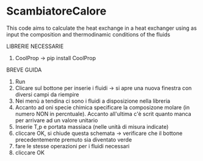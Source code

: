 # ScambiatoreCalore
This code aims to calculate the heat exchange in a heat exchanger using as input the composition and thermodinamic conditions of the fluids

LIBRERIE NECESSARIE
1) CoolProp -> pip install CoolProp

 BREVE GUIDA
 1) Run
 2) Clicare sul bottone per inserie i fluidi -> si apre una nuova finestra con diversi campi da riempire
 3) Nei menù a tendina ci sono i fluidi a disposizione nella libreria
 4) Accanto ad oni specie chimica specificare la composizone molare (in numero NON in percntuale). Accanto all'ultima c'è scrit quanto manca per arrivare ad un valore unitario
 5) Inserie T,p e portata massiaca (nelle unità di misura indicate)
 6) cliccare OK, si chiude questa schemata -> verificare che il bottone precedentemente premuto sia diventato verde
 7) fare le stesse operazioni per i fluidi necessari
 8) cliccare OK
